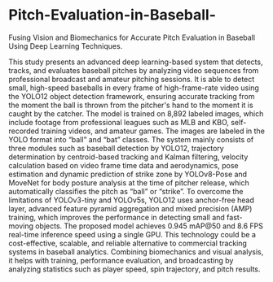 # Pitch-Evaluation-in-Baseball-
Fusing Vision and Biomechanics for Accurate Pitch Evaluation in Baseball Using Deep Learning Techniques.

This study presents an advanced deep learning-based system that detects, tracks, and evaluates baseball pitches by analyzing video sequences from professional broadcast and amateur pitching sessions. It is able to detect small, high-speed baseballs in every frame of high-frame-rate video using the YOLO12 object detection framework, ensuring accurate tracking from the moment the ball is thrown from the pitcher's hand to the moment it is caught by the catcher. The model is trained on 8,892 labeled images, which include footage from professional leagues such as MLB and KBO, self-recorded training videos, and amateur games. The images are labeled in the YOLO format into “ball” and “bat” classes. The system mainly consists of three modules such as baseball detection by YOLO12, trajectory determination by centroid-based tracking and Kalman filtering, velocity calculation based on video frame time data and aerodynamics, pose estimation and dynamic prediction of strike zone by YOLOv8-Pose and MoveNet for body posture analysis at the time of pitcher release, which automatically classifies the pitch as “ball” or “strike”. To overcome the limitations of YOLOv3-tiny and YOLOv5s, YOLO12 uses anchor-free head layer, advanced feature pyramid aggregation and mixed precision (AMP) training, which improves the performance in detecting small and fast-moving objects. The proposed model achieves 0.945 mAP@50 and 8.6 FPS real-time inference speed using a single GPU. This technology could be a cost-effective, scalable, and reliable alternative to commercial tracking systems in baseball analytics. Combining biomechanics and visual analysis, it helps with training, performance evaluation, and broadcasting by analyzing statistics such as player speed, spin trajectory, and pitch results.
